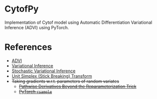 # CytofPy
Implementation of Cytof model using Automatic Differentiation Variational
Inference (ADVI) using PyTorch.

# References

- [ADVI][3]
- [Variational Inference][4]
- [Stochastic Variational Inference][5]
- [Unit Simplex (Stick Breaking) Transform][6]
- ~~Taking gradients w.r.t. parameters of random variates~~
    - ~~[Pathwise Derivatives Beyond the Reparameterization Trick][1]~~
    - ~~[PyTorch `rsample`][2]~~

[1]: https://arxiv.org/pdf/1806.01851.pdf
[2]: https://pytorch.org/docs/stable/distributions.html#gamma
[3]: http://jmlr.org/papers/volume18/16-107/16-107.pdf
[4]: https://arxiv.org/pdf/1601.00670.pdf
[5]: https://arxiv.org/pdf/1206.7051.pdf
[6]: https://mc-stan.org/docs/2_18/reference-manual/simplex-transform-section.html
